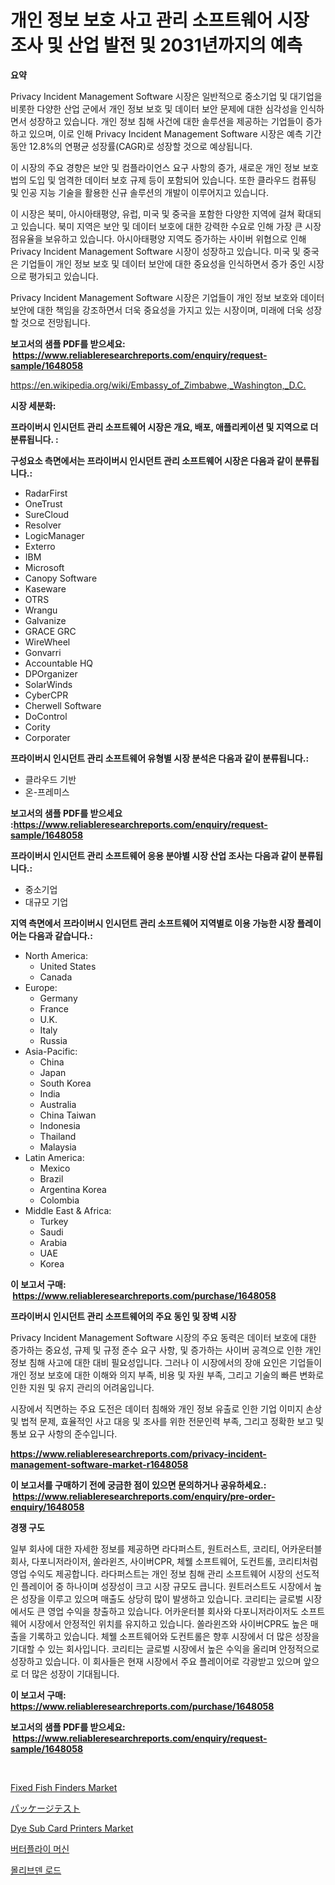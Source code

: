 <p><h1>개인 정보 보호 사고 관리 소프트웨어 시장 조사 및 산업 발전 및 2031년까지의 예측</h1></p><p><strong>요약</strong></p>
<p><p>Privacy Incident Management Software 시장은 일반적으로 중소기업 및 대기업을 비롯한 다양한 산업 군에서 개인 정보 보호 및 데이터 보안 문제에 대한 심각성을 인식하면서 성장하고 있습니다. 개인 정보 침해 사건에 대한 솔루션을 제공하는 기업들이 증가하고 있으며, 이로 인해 Privacy Incident Management Software 시장은 예측 기간 동안 12.8%의 연평균 성장률(CAGR)로 성장할 것으로 예상됩니다.</p><p>이 시장의 주요 경향은 보안 및 컴플라이언스 요구 사항의 증가, 새로운 개인 정보 보호법의 도입 및 엄격한 데이터 보호 규제 등이 포함되어 있습니다. 또한 클라우드 컴퓨팅 및 인공 지능 기술을 활용한 신규 솔루션의 개발이 이루어지고 있습니다.</p><p>이 시장은 북미, 아시아태평양, 유럽, 미국 및 중국을 포함한 다양한 지역에 걸쳐 확대되고 있습니다. 북미 지역은 보안 및 데이터 보호에 대한 강력한 수요로 인해 가장 큰 시장 점유율을 보유하고 있습니다. 아시아태평양 지역도 증가하는 사이버 위협으로 인해 Privacy Incident Management Software 시장이 성장하고 있습니다. 미국 및 중국은 기업들이 개인 정보 보호 및 데이터 보안에 대한 중요성을 인식하면서 증가 중인 시장으로 평가되고 있습니다.</p><p>Privacy Incident Management Software 시장은 기업들이 개인 정보 보호와 데이터 보안에 대한 책임을 강조하면서 더욱 중요성을 가지고 있는 시장이며, 미래에 더욱 성장할 것으로 전망됩니다.</p></p>
<p><strong>보고서의 샘플 PDF를 받으세요: &nbsp;<a href="https://www.reliableresearchreports.com/enquiry/request-sample/1648058">https://www.reliableresearchreports.com/enquiry/request-sample/1648058</a></strong></p>
<p><a href="https://en.wikipedia.org/wiki/Embassy_of_Zimbabwe,_Washington,_D.C.">https://en.wikipedia.org/wiki/Embassy_of_Zimbabwe,_Washington,_D.C.</a></p>
<p><strong>시장 세분화:</strong></p>
<p><strong> 프라이버시 인시던트 관리 소프트웨어 시장은 개요, 배포, 애플리케이션 및 지역으로 더 분류됩니다. :</strong></p>
<p><strong>구성요소 측면에서는 프라이버시 인시던트 관리 소프트웨어 시장은 다음과 같이 분류됩니다.:</strong></p>
<p><ul><li>RadarFirst</li><li>OneTrust</li><li>SureCloud</li><li>Resolver</li><li>LogicManager</li><li>Exterro</li><li>IBM</li><li>Microsoft</li><li>Canopy Software</li><li>Kaseware</li><li>OTRS</li><li>Wrangu</li><li>Galvanize</li><li>GRACE GRC</li><li>WireWheel</li><li>Gonvarri</li><li>Accountable HQ</li><li>DPOrganizer</li><li>SolarWinds</li><li>CyberCPR</li><li>Cherwell Software</li><li>DoControl</li><li>Cority</li><li>Corporater</li></ul></p>
<p><strong> 프라이버시 인시던트 관리 소프트웨어 유형별 시장 분석은 다음과 같이 분류됩니다.:</strong></p>
<p><ul><li>클라우드 기반</li><li>온-프레미스</li></ul></p>
<p><strong>보고서의 샘플 PDF를 받으세요 :<a href="https://www.reliableresearchreports.com/enquiry/request-sample/1648058">https://www.reliableresearchreports.com/enquiry/request-sample/1648058</a></strong></p>
<p><strong> 프라이버시 인시던트 관리 소프트웨어 응용 분야별 시장 산업 조사는 다음과 같이 분류됩니다.:</strong></p>
<p><ul><li>중소기업</li><li>대규모 기업</li></ul></p>
<p><strong>지역 측면에서 프라이버시 인시던트 관리 소프트웨어 지역별로 이용 가능한 시장 플레이어는 다음과 같습니다.:</strong></p>
<p><ul>
    <li>
        North America:
        <ul>
            <li>United States</li>
            <li>Canada</li>
        </ul>
    </li>
    <li>
        Europe:
        <ul>
            <li>Germany</li>
            <li>France</li>
            <li>U.K.</li>
            <li>Italy</li>
            <li>Russia</li>
        </ul>
    </li>
    <li>
        Asia-Pacific:
        <ul>
            <li>China</li>
            <li>Japan</li>
            <li>South Korea</li>
            <li>India</li>
            <li>Australia</li>
            <li>China Taiwan</li>
            <li>Indonesia</li>
            <li>Thailand</li>
            <li>Malaysia</li>
        </ul>
    </li>
    <li>
        Latin America:
        <ul>
            <li>Mexico</li>
            <li>Brazil</li>
            <li>Argentina Korea</li>
            <li>Colombia</li>
        </ul>
    </li>
    <li>
        Middle East & Africa:
        <ul>
            <li>Turkey</li>
            <li>Saudi</li>
            <li>Arabia</li>
            <li>UAE</li>
            <li>Korea</li>
        </ul>
    </li>
    </ul></p>
<p><strong>이 보고서 구매: &nbsp;<a href="https://www.reliableresearchreports.com/purchase/1648058">https://www.reliableresearchreports.com/purchase/1648058</a></strong></p>
<p><strong>프라이버시 인시던트 관리 소프트웨어의 주요 동인 및 장벽 시장</strong></p>
<p><p>Privacy Incident Management Software 시장의 주요 동력은 데이터 보호에 대한 증가하는 중요성, 규제 및 규정 준수 요구 사항, 및 증가하는 사이버 공격으로 인한 개인 정보 침해 사고에 대한 대비 필요성입니다. 그러나 이 시장에서의 장애 요인은 기업들이 개인 정보 보호에 대한 이해와 의지 부족, 비용 및 자원 부족, 그리고 기술의 빠른 변화로 인한 지원 및 유지 관리의 어려움입니다.</p><p>시장에서 직면하는 주요 도전은 데이터 침해와 개인 정보 유출로 인한 기업 이미지 손상 및 법적 문제, 효율적인 사고 대응 및 조사를 위한 전문인력 부족, 그리고 정확한 보고 및 통보 요구 사항의 준수입니다.</p></p>
<p><strong><a href="https://www.reliableresearchreports.com/privacy-incident-management-software-market-r1648058">https://www.reliableresearchreports.com/privacy-incident-management-software-market-r1648058</a></strong></p>
<p><strong>이 보고서를 구매하기 전에 궁금한 점이 있으면 문의하거나 공유하세요.: &nbsp;<a href="https://www.reliableresearchreports.com/enquiry/pre-order-enquiry/1648058">https://www.reliableresearchreports.com/enquiry/pre-order-enquiry/1648058</a></strong></p>
<p><strong>경쟁 구도</strong></p>
<p><p>일부 회사에 대한 자세한 정보를 제공하면 라다퍼스트, 원트러스트, 코리티, 어카운터블 회사, 다포니저라이저, 쏠라윈즈, 사이버CPR, 체웰 소프트웨어, 도컨트롤, 코리티처럼 영업 수익도 제공합니다. 라다퍼스트는 개인 정보 침해 관리 소프트웨어 시장의 선도적인 플레이어 중 하나이며 성장성이 크고 시장 규모도 큽니다. 원트러스트도 시장에서 높은 성장을 이루고 있으며 매출도 상당히 많이 발생하고 있습니다. 코리티는 글로벌 시장에서도 큰 영업 수익을 창출하고 있습니다. 어카운터블 회사와 다포니저라이저도 소프트웨어 시장에서 안정적인 위치를 유지하고 있습니다. 쏠라윈즈와 사이버CPR도 높은 매출을 기록하고 있습니다. 체웰 소프트웨어와 도컨트롤은 향후 시장에서 더 많은 성장을 기대할 수 있는 회사입니다. 코리티는 글로벌 시장에서 높은 수익을 올리며 안정적으로 성장하고 있습니다. 이 회사들은 현재 시장에서 주요 플레이어로 각광받고 있으며 앞으로 더 많은 성장이 기대됩니다.</p></p>
<p><strong>이 보고서 구매: &nbsp; <a href="https://www.reliableresearchreports.com/purchase/1648058">https://www.reliableresearchreports.com/purchase/1648058</a></strong></p>
<p><strong>보고서의 샘플 PDF를 받으세요: &nbsp;<a href="https://www.reliableresearchreports.com/enquiry/request-sample/1648058">https://www.reliableresearchreports.com/enquiry/request-sample/1648058</a></strong><strong></strong></p>
<p>&nbsp;</p>
<p><p><a href="https://issuu.com/reportprime-2/docs/fixed-fish-finders-market-size-2030.pptx">Fixed Fish Finders Market</a></p><p><a href="https://github.com/roulaayoub-saad/Market-Research-Report-List-3/blob/main/828006851097.md">パッケージテスト</a></p><p><a href="https://issuu.com/reportprime-2/docs/dye-sub-card-printers-market-size-2030.pptx">Dye Sub Card Printers Market</a></p><p><a href="https://github.com/rcabello548/Market-Research-Report-List-3/blob/main/270804165278.md">버터플라이 머신</a></p><p><a href="https://medium.com/@conradkirrlin76575/%EA%B8%80%EB%A1%9C%EB%B2%8C-%EB%AA%B0%EB%A6%AC%EB%B8%8C%EB%8D%B4-%EB%A7%89%EB%8C%80-%EC%8B%9C%EC%9E%A5-%EC%A0%9C%ED%92%88-%EC%9C%A0%ED%98%95-%EC%9D%91%EC%9A%A9-%EB%B6%84%EC%95%BC-%EC%A7%80%EC%97%AD-%EB%B0%8F-%ED%9A%8C%EC%82%AC%EB%B3%84%EB%A1%9C-%EC%82%B0%EC%97%85-%EC%84%B8%EA%B7%B8%EB%A8%BC%ED%8A%B8-%EC%A0%84%EB%A7%9D-%EC%8B%9C%EC%9E%A5-%ED%8F%89%EA%B0%80-%EA%B2%BD%EC%9F%81-%EC%83%81%ED%99%A9-%ED%8A%B8%EB%A0%8C%EB%93%9C-%EB%B0%8F-%EC%98%88%EC%B8%A1-2024-2031-bcda1b480c28">몰리브덴 로드</a></p></p>